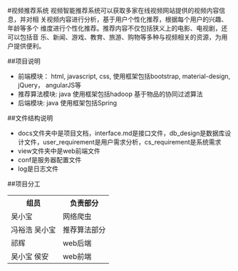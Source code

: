 #视频推荐系统
	视频智能推荐系统可以获取多家在线视频网站提供的视频内容信息，并对相
	关视频内容进行分析，基于用户个性化推荐，根据每个用户的兴趣、年龄等多个
	维度进行个性化推荐。推荐内容不仅包括狭义上的电影、电视剧，还可以包括音
	乐、新闻、游戏、教育、旅游、购物等多种与视频相关的资源，为用户提供便利。

##项目说明
<ul>
<li>前端模块： html, javascript, css, 使用框架包括bootstrap, material-design, jQuery， angularJS等
</li>
<li>推荐算法模块: java 使用框架包括hadoop 基于物品的协同过滤算法
</li>
<li>后端模块: java 使用框架包括Spring
</li>
</ul>

##文件结构说明
<ul>
<li>docs文件夹中是项目文档，interface.md是接口文件，db_design是数据库设计文件，user_requirement是用户需求分析，cs_requirement是系统需求
</li>
<li>view文件夹中是web前端文件
</li>
<li>conf是服务器配置文件
</li>
<li>log是日志文件
</li>
</ul>

##项目分工
<table>
<tr><th>组员</th><th>负责部分</th></tr>
<tr><td>吴小宝</td><td>网络爬虫</td></tr>
<tr><td>冯裕浩 吴小宝</td><td>推荐算法部分</td></tr>
<tr><td>祁辉</td><td>web后端</td></tr>
<tr><td>吴小宝 侯安</td><td>web前端</td></tr>
</table>